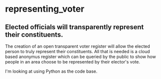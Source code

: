 # representing_voter
## Elected officials will transparently represent their constituents.

The creation of an open transparent voter register will allow the elected person to truly represent their constituents.  All that is needed is a cloud based anonymus register which can be queried by the public to show how people in an area choose to be represented by their elector's vote.

I'm looking at using Python as the code base.

